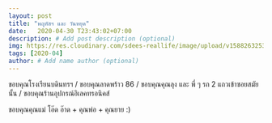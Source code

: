 ```yaml
---
layout: post
title: "พฤหัสฯ และ วันหยุด"
date:   2020-04-30 T23:43:02+07:00
description: # Add post description (optional)
img: https://res.cloudinary.com/sdees-reallife/image/upload/v1588263253/1588221986921.jpg # Add image post (optional)
tags: [2020-04]
author: # Add name author (optional)
---
```

ขอบคุณโรงเรียนบดินทรฯ / ขอบคุณลาดพร้าว 86 / ขอบคุณคุณลุง และ พี่ ๆ รถ 2 แถวเข้าซอยสมัยนั้น / ขอบคุณร้านอุปกรณ์อิเลคทรอนิคส์

<i class="fa fa-child" style="color:plum"></i>

ขอบคุณคุณแม่ โอ๊ด อ๊าด + คุณพ่อ + คุณยาย :)
